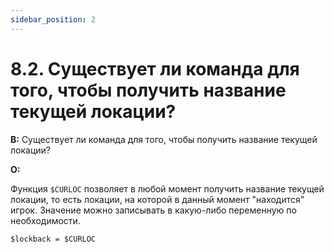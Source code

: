 ```yaml
---
sidebar_position: 2
---
```


# 8.2. Существует ли команда для того, чтобы получить название текущей локации?
<!-- [:faq_08_02] -->

**В:** Существует ли команда для того, чтобы получить название текущей локации?

**О:**

Функция `$CURLOC` позволяет в любой момент получить название текущей локации, то есть локации, на которой в данный момент "находится" игрок. Значение можно записывать в какую-либо переменную по необходимости.

```qsp
$lockback = $CURLOC
```
